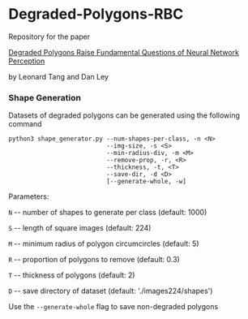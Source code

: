 # Degraded-Polygons-RBC

Repository for the paper

[Degraded Polygons Raise Fundamental Questions of Neural Network Perception](https://arxiv.org/abs/2306.04955)

by Leonard Tang and Dan Ley

### Shape Generation

Datasets of degraded polygons can be generated using the following command

```
python3 shape_generator.py --num-shapes-per-class, -n <N>
                           --img-size, -s <S>
                           --min-radius-div, -m <M>
                           --remove-prop, -r, <R>
                           --thickness, -t, <T>
                           --save-dir, -d <D>
                           [--generate-whole, -w]
```

Parameters:

```N``` -- number of shapes to generate per class (default: 1000)

```S``` -- length of square images (default: 224)

```M``` -- minimum radius of polygon circumcircles (default: 5)

```R``` -- proportion of polygons to remove (default: 0.3)

```T``` -- thickness of polygons (default: 2)

```D``` -- save directory of dataset (default: './images224/shapes')

Use the ```--generate-whole``` flag to save non-degraded polygons
